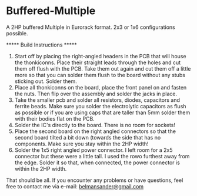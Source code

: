# Buffered-Multiple
A 2HP buffered Multiple in Eurorack format. 2x3 or 1x6 configurations possible.

***** Build Instructions *****

1) Start off by placing the right-angled headers in the PCB that will house the thonkiconns. Place their straight leads through the holes and cut them off flush with the PCB. Take them out again and cut them off a little more so that you can solder them flush to the board without any stubs sticking out. Solder them.
2) Place all thonkiconns on the board, place the front panel on and fasten the nuts. Then flip over the assembly and solder the jacks in place.
3) Take the smaller pcb and solder all resistors, diodes, capacitors and ferrite beads. Make sure you solder the electrolytic capacitors as flush as possible or if you are using caps that are taller than 5mm solder them with their bodies flat on the PCB.
4) Solder the IC's directly to the board. There is no room for sockets!
5) Place the second board on the right angled connectors so that the second board tilted a bit down (towards the side that has no components. Make sure you stay within the 2HP width!
6) Solder the 1x5 right angled power connector. I left room for a 2x5 connector but these were a little tall. I used the rowo furthest away from the edge. Solder it so that, when connected, the power connector is within the 2HP width.

That should be all. If you encounter any problems or have questions, feel free to contact me via e-mail: belmansander@gmail.com
